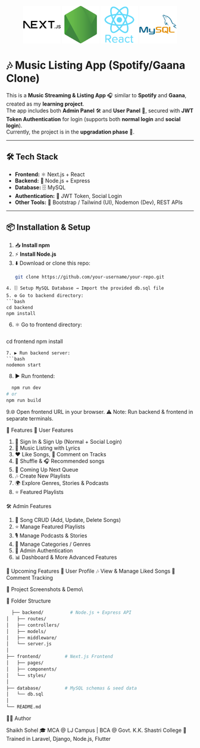 <p align="center">
  <img src="https://raw.githubusercontent.com/devicons/devicon/master/icons/nextjs/nextjs-original-wordmark.svg" alt="Next.js Logo" width="100"/>
  <img src="https://raw.githubusercontent.com/devicons/devicon/master/icons/nodejs/nodejs-original.svg" alt="Node.js Logo" width="100"/>
  <img src="https://raw.githubusercontent.com/devicons/devicon/master/icons/react/react-original-wordmark.svg" alt="React Logo" width="100"/>
  <img src="https://raw.githubusercontent.com/devicons/devicon/master/icons/mysql/mysql-original-wordmark.svg" alt="MySQL Logo" width="100"/>
</p>

# 🎶 Music Listing App (Spotify/Gaana Clone)

This is a **Music Streaming & Listing App** 🎧 similar to **Spotify** and **Gaana**, created as my **learning project**.  
The app includes both **Admin Panel** 🛠 and **User Panel** 👤, secured with **JWT Token Authentication** for login (supports both **normal login** and **social login**).  
Currently, the project is in the **upgradation phase** 🚀.

---

## 🛠️ Tech Stack

- **Frontend:** ⚛️ Next.js + React  
- **Backend:** 🌱 Node.js + Express  
- **Database:** 🗄 MySQL  
- **Authentication:** 🔑 JWT Token, Social Login  
- **Other Tools:** 🎨 Bootstrap / Tailwind (UI), Nodemon (Dev), REST APIs

---

## 📦 Installation & Setup

1. 📥 **Install npm**
2. ⚡ **Install Node.js**
3. ⬇️ Download or clone this repo:
   ```bash
   git clone https://github.com/your-username/your-repo.git
```
4. 🗄 Setup MySQL Database → Import the provided db.sql file
5. ⚙️ Go to backend directory:
```bash
cd backend
npm install
```
6. ⚛️ Go to frontend directory:
   ```bash
  cd frontend
  npm install
   ```
7. ▶️ Run backend server:
```bash
nodemon start
```
8. ▶️ Run frontend:
```bash
  npm run dev
# or
npm run build
 ```

9.🌐 Open frontend URL in your browser.
⚠️ Note: Run backend & frontend in separate terminals.

🌟 Features
👤 User Features
1. 🔑 Sign In & Sign Up (Normal + Social Login)
2. 🎵 Music Listing with Lyrics
3. ❤️ Like Songs, 💬 Comment on Tracks
4. 🔀 Shuffle & 🎧 Recommended songs
5. 📌 Coming Up Next Queue
6. 🎶 Create New Playlists
7. 🌍 Explore Genres, Stories & Podcasts
8. ⭐ Featured Playlists

🛠 Admin Features
1. 🎵 Song CRUD (Add, Update, Delete Songs)
2. ⭐ Manage Featured Playlists
3. 🎙 Manage Podcasts & Stories
4. 🎼 Manage Categories / Genres
5. 🔑 Admin Authentication
6. 📊 Dashboard & More Advanced Features

🔮 Upcoming Features
  👤 User Profile
  🎶 View & Manage Liked Songs
  💬 Comment Tracking

📸 Project Screenshots & Demo\

📂 Folder Structure
```bash 
  ├── backend/          # Node.js + Express API
│   ├── routes/
│   ├── controllers/
│   ├── models/
│   ├── middleware/
│   └── server.js
│
├── frontend/         # Next.js Frontend
│   ├── pages/
│   ├── components/
│   └── styles/
│
├── database/         # MySQL schemas & seed data
│   └── db.sql
│
└── README.md

```

👨‍💻 Author

Shaikh Sohel
🎓 MCA @ LJ Campus | BCA @ Govt. K.K. Shastri College
💼 Trained in Laravel, Django, Node.js, Flutter
